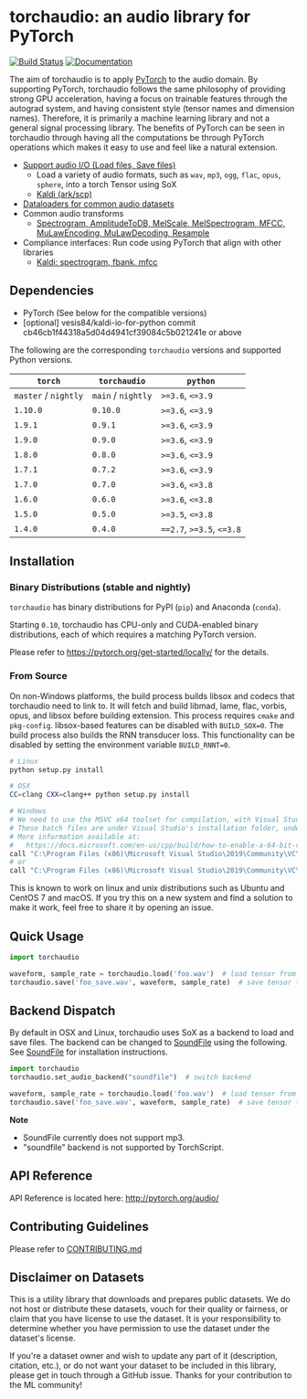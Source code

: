 torchaudio: an audio library for PyTorch
========================================

[![Build Status](https://circleci.com/gh/pytorch/audio.svg?style=svg)](https://app.circleci.com/pipelines/github/pytorch/audio)
[![Documentation](https://img.shields.io/badge/dynamic/json.svg?label=docs&url=https%3A%2F%2Fpypi.org%2Fpypi%2Ftorchaudio%2Fjson&query=%24.info.version&colorB=brightgreen&prefix=v)](https://pytorch.org/audio/)

The aim of torchaudio is to apply [PyTorch](https://github.com/pytorch/pytorch) to
the audio domain. By supporting PyTorch, torchaudio follows the same philosophy
of providing strong GPU acceleration, having a focus on trainable features through
the autograd system, and having consistent style (tensor names and dimension names).
Therefore, it is primarily a machine learning library and not a general signal
processing library. The benefits of PyTorch can be seen in torchaudio through
having all the computations be through PyTorch operations which makes it easy
to use and feel like a natural extension.

- [Support audio I/O (Load files, Save files)](http://pytorch.org/audio/stable/)
  - Load a variety of audio formats, such as `wav`, `mp3`, `ogg`, `flac`, `opus`, `sphere`, into a torch Tensor using SoX
  - [Kaldi (ark/scp)](http://pytorch.org/audio/stable/kaldi_io.html)
- [Dataloaders for common audio datasets](http://pytorch.org/audio/stable/datasets.html)
- Common audio transforms
    - [Spectrogram, AmplitudeToDB, MelScale, MelSpectrogram, MFCC, MuLawEncoding, MuLawDecoding, Resample](http://pytorch.org/audio/stable/transforms.html)
- Compliance interfaces: Run code using PyTorch that align with other libraries
    - [Kaldi: spectrogram, fbank, mfcc](https://pytorch.org/audio/stable/compliance.kaldi.html)

Dependencies
------------
* PyTorch (See below for the compatible versions)
* [optional] vesis84/kaldi-io-for-python commit cb46cb1f44318a5d04d4941cf39084c5b021241e or above

The following are the corresponding ``torchaudio`` versions and supported Python versions.

| ``torch``                | ``torchaudio``           | ``python``                      |
| ------------------------ | ------------------------ | ------------------------------- |
| ``master`` / ``nightly`` | ``main`` / ``nightly``   | ``>=3.6``, ``<=3.9``            |
| ``1.10.0``               | ``0.10.0``               | ``>=3.6``, ``<=3.9``            |
| ``1.9.1``                | ``0.9.1``                | ``>=3.6``, ``<=3.9``            |
| ``1.9.0``                | ``0.9.0``                | ``>=3.6``, ``<=3.9``            |
| ``1.8.0``                | ``0.8.0``                | ``>=3.6``, ``<=3.9``            |
| ``1.7.1``                | ``0.7.2``                | ``>=3.6``, ``<=3.9``            |
| ``1.7.0``                | ``0.7.0``                | ``>=3.6``, ``<=3.8``            |
| ``1.6.0``                | ``0.6.0``                | ``>=3.6``, ``<=3.8``            |
| ``1.5.0``                | ``0.5.0``                | ``>=3.5``, ``<=3.8``            |
| ``1.4.0``                | ``0.4.0``                | ``==2.7``, ``>=3.5``, ``<=3.8`` |


Installation
------------

### Binary Distributions (stable and nightly)

`torchaudio` has binary distributions for PyPI (`pip`) and Anaconda (`conda`).

Starting `0.10`, torchaudio has CPU-only and CUDA-enabled binary distributions, each of which requires a matching PyTorch version.

Please refer to https://pytorch.org/get-started/locally/ for the details.

### From Source

On non-Windows platforms, the build process builds libsox and codecs that torchaudio need to link to. It will fetch and build libmad, lame, flac, vorbis, opus, and libsox before building extension. This process requires `cmake` and `pkg-config`. libsox-based features can be disabled with `BUILD_SOX=0`.
The build process also builds the RNN transducer loss. This functionality can be disabled by setting the environment variable `BUILD_RNNT=0`.

```bash
# Linux
python setup.py install

# OSX
CC=clang CXX=clang++ python setup.py install

# Windows
# We need to use the MSVC x64 toolset for compilation, with Visual Studio's vcvarsall.bat or directly with vcvars64.bat.
# These batch files are under Visual Studio's installation folder, under 'VC\Auxiliary\Build\'.
# More information available at:
#   https://docs.microsoft.com/en-us/cpp/build/how-to-enable-a-64-bit-visual-cpp-toolset-on-the-command-line?view=msvc-160#use-vcvarsallbat-to-set-a-64-bit-hosted-build-architecture
call "C:\Program Files (x86)\Microsoft Visual Studio\2019\Community\VC\Auxiliary\Build\vcvarsall.bat" x64 && set BUILD_SOX=0 && python setup.py install
# or
call "C:\Program Files (x86)\Microsoft Visual Studio\2019\Community\VC\Auxiliary\Build\vcvars64.bat" && set BUILD_SOX=0 && python setup.py install
```

This is known to work on linux and unix distributions such as Ubuntu and CentOS 7 and macOS.
If you try this on a new system and find a solution to make it work, feel free to share it by opening an issue.

Quick Usage
-----------

```python
import torchaudio

waveform, sample_rate = torchaudio.load('foo.wav')  # load tensor from file
torchaudio.save('foo_save.wav', waveform, sample_rate)  # save tensor to file
```

Backend Dispatch
----------------

By default in OSX and Linux, torchaudio uses SoX as a backend to load and save files.
The backend can be changed to [SoundFile](https://pysoundfile.readthedocs.io/en/latest/)
using the following. See [SoundFile](https://pysoundfile.readthedocs.io/en/latest/)
for installation instructions.

```python
import torchaudio
torchaudio.set_audio_backend("soundfile")  # switch backend

waveform, sample_rate = torchaudio.load('foo.wav')  # load tensor from file, as usual
torchaudio.save('foo_save.wav', waveform, sample_rate)  # save tensor to file, as usual
```

**Note**
- SoundFile currently does not support mp3.
- "soundfile" backend is not supported by TorchScript.

API Reference
-------------

API Reference is located here: http://pytorch.org/audio/

Contributing Guidelines
-----------------------

Please refer to [CONTRIBUTING.md](./CONTRIBUTING.md)

Disclaimer on Datasets
----------------------

This is a utility library that downloads and prepares public datasets. We do not host or distribute these datasets, vouch for their quality or fairness, or claim that you have license to use the dataset. It is your responsibility to determine whether you have permission to use the dataset under the dataset's license.

If you're a dataset owner and wish to update any part of it (description, citation, etc.), or do not want your dataset to be included in this library, please get in touch through a GitHub issue. Thanks for your contribution to the ML community!
